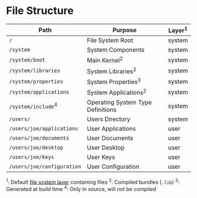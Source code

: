 # File Structure
| Path                          | Purpose                           | Layer<sup>1</sup> |
|-------------------------------|-----------------------------------|-------------------|
| `/`                           | File System Root                  | system            |
| `/system `                    | System Components                 | system            |
| `/system/boot  `              | Main Kernel<sup>2</sup>           | system            |
| `/system/libraries`           | System Libraries<sup>2</sup>      | system            |
| `/system/properties`          | System Properties<sup>3</sup>     | system            |
| `/system/applications`        | System Applications<sup>2</sup>   | system            |
| `/system/include`<sup>4</sup> | Operating System Type Definitions | system            |
| `/users/`                     | Users Directory                   | system            |
| `/users/joe/applications`     | User Applications                 | user              |
| `/users/joe/documents`        | User Documents                    | user              |
| `/users/joe/desktop`          | User Desktop                      | user              |
| `/users/joe/keys`             | User Keys                         | user              |
| `/users/joe/configuration`    | User Configuration                | user              |

<sup>1</sup>: Default [file system layer](layers) containing files
<sup>2</sup>: Compiled bundles (`.lib`)
<sup>3</sup>: Generated at build time
<sup>4</sup>: Only in source, will not be compiled